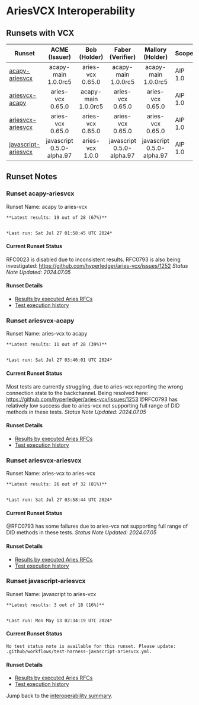 # AriesVCX Interoperability

## Runsets with VCX

| Runset | ACME<br>(Issuer) | Bob<br>(Holder) | Faber<br>(Verifier) | Mallory<br>(Holder) | Scope | Results | 
| ------ | :--------------: | :-------------: | :----------------: | :-----------------: | ----- | :-----: | 
| [acapy-ariesvcx](#runset-acapy-ariesvcx) | acapy-main<br>1.0.0rc5 | aries-vcx<br>0.65.0 | acapy-main<br>1.0.0rc5 | acapy-main<br>1.0.0rc5 | AIP 1.0 | [**19 / 28<br>67%**](https://allure.vonx.io/api/allure-docker-service/projects/acapy-b-aries-vcx/reports/latest/index.html?redirect=false#behaviors) |
| [ariesvcx-acapy](#runset-ariesvcx-acapy) | aries-vcx<br>0.65.0 | acapy-main<br>1.0.0rc5 | aries-vcx<br>0.65.0 | aries-vcx<br>0.65.0 | AIP 1.0 | [**11 / 28<br>39%**](https://allure.vonx.io/api/allure-docker-service/projects/aries-vcx-b-acapy/reports/latest/index.html?redirect=false#behaviors) |
| [ariesvcx-ariesvcx](#runset-ariesvcx-ariesvcx) | aries-vcx<br>0.65.0 | aries-vcx<br>0.65.0 | aries-vcx<br>0.65.0 | aries-vcx<br>0.65.0 | AIP 1.0 | [**26 / 32<br>81%**](https://allure.vonx.io/api/allure-docker-service/projects/aries-vcx/reports/latest/index.html?redirect=false#behaviors) |
| [javascript-ariesvcx](#runset-javascript-ariesvcx) | javascript<br>0.5.0-alpha.97 | aries-vcx<br>1.0.0 | javascript<br>0.5.0-alpha.97 | javascript<br>0.5.0-alpha.97 | AIP 1.0 | [**3 / 18<br>16%**](https://allure.vonx.io/api/allure-docker-service/projects/javascript-b-aries-vcx/reports/latest/index.html?redirect=false#behaviors) |

## Runset Notes

### Runset **acapy-ariesvcx**

Runset Name: acapy to aries-vcx

```tip
**Latest results: 19 out of 28 (67%)**


*Last run: Sat Jul 27 01:58:45 UTC 2024*
```

#### Current Runset Status

RFC0023 is disabled due to inconsistent results. RFC0793 is also being investigated: https://github.com/hyperledger/aries-vcx/issues/1252
*Status Note Updated: 2024.07.05*

#### Runset Details

- [Results by executed Aries RFCs](https://allure.vonx.io/api/allure-docker-service/projects/acapy-b-aries-vcx/reports/latest/index.html?redirect=false#behaviors)
- [Test execution history](https://allure.vonx.io/allure-docker-service-ui/projects/acapy-b-aries-vcx/reports/latest)


### Runset **ariesvcx-acapy**

Runset Name: aries-vcx to acapy

```tip
**Latest results: 11 out of 28 (39%)**


*Last run: Sat Jul 27 03:46:01 UTC 2024*
```

#### Current Runset Status

Most tests are currently struggling, due to aries-vcx reporting the wrong connection state to the
backchannel. Being resolved here: https://github.com/hyperledger/aries-vcx/issues/1253
@RFC0793 has relatively low success due to aries-vcx not supporting full range of DID methods in
these tests.
*Status Note Updated: 2024.07.05*

#### Runset Details

- [Results by executed Aries RFCs](https://allure.vonx.io/api/allure-docker-service/projects/aries-vcx-b-acapy/reports/latest/index.html?redirect=false#behaviors)
- [Test execution history](https://allure.vonx.io/allure-docker-service-ui/projects/aries-vcx-b-acapy/reports/latest)


### Runset **ariesvcx-ariesvcx**

Runset Name: aries-vcx to aries-vcx

```tip
**Latest results: 26 out of 32 (81%)**


*Last run: Sat Jul 27 03:58:44 UTC 2024*
```

#### Current Runset Status

@RFC0793 has some failures due to aries-vcx not supporting full range of DID methods in
these tests.
*Status Note Updated: 2024.07.05*

#### Runset Details

- [Results by executed Aries RFCs](https://allure.vonx.io/api/allure-docker-service/projects/aries-vcx/reports/latest/index.html?redirect=false#behaviors)
- [Test execution history](https://allure.vonx.io/allure-docker-service-ui/projects/aries-vcx/reports/latest)


### Runset **javascript-ariesvcx**

Runset Name: javascript to aries-vcx

```tip
**Latest results: 3 out of 18 (16%)**


*Last run: Mon May 13 02:34:19 UTC 2024*
```

#### Current Runset Status
```warning
No test status note is available for this runset. Please update: .github/workflows/test-harness-javascript-ariesvcx.yml.
```

#### Runset Details

- [Results by executed Aries RFCs](https://allure.vonx.io/api/allure-docker-service/projects/javascript-b-aries-vcx/reports/latest/index.html?redirect=false#behaviors)
- [Test execution history](https://allure.vonx.io/allure-docker-service-ui/projects/javascript-b-aries-vcx/reports/latest)

Jump back to the [interoperability summary](./README.md).

